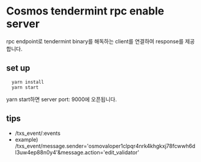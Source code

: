 # Cosmos tendermint rpc enable server
  
rpc endpoint로 tendermint binary를 해독하는 client를 연결하여 response를 제공합니다.

## set up
  
  ```
    yarn install
    yarn start
  ```
  
yarn start하면 server port: 9000에 오픈됩니다.

## tips
  
- /txs_event/:events 
 - example) /txs_event/message.sender='osmovaloper1clpqr4nrk4khgkxj78fcwwh6dl3uw4ep88n0y4'&message.action='edit_validator'
